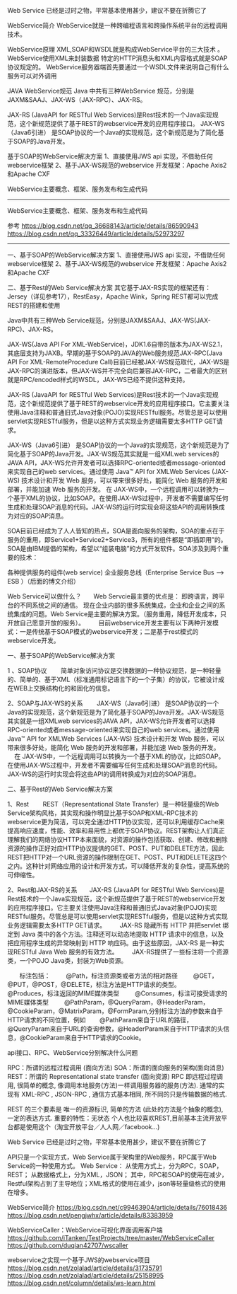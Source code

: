 Web Service 已经是过时之物，平常基本使用甚少，建议不要在折腾它了

WebService简介
WebService就是一种跨编程语言和跨操作系统平台的远程调用技术。



WebService原理
XML,SOAP和WSDL就是构成WebService平台的三大技术 。
WebService使用XML来封装数据
特定的HTTP消息头和XML内容格式就是SOAP协议规定的。
WebService服务器端首先要通过一个WSDL文件来说明自己有什么服务可以对外调用




JAVA WebService规范
Java 中共有三种WebService 规范，分别是JAXM&SAAJ、JAX-WS（JAX-RPC）、JAX-RS。

JAX-RS (JavaAPI for RESTful Web Services)是Rest技术的一个Java实现规范，这个新规范提供了基于REST的webservice开发的应用程序接口。
JAX-WS（Java6引进） 是SOAP协议的一个Java的实现规范，这个新规范是为了简化基于SOAP的Java开发。




基于SOAP的WebService解决方案
1、直接使用JWS api 实现，不借助任何webservice框架
2、基于JAX-WS规范的webservice 开发框架：Apache Axis2 和Apache CXF


WebService主要概念、框架、服务发布和生成代码


---------------------------------------------------------------------------------------------------------------------  
WebService主要概念、框架、服务发布和生成代码





参考
https://blog.csdn.net/qq_36688143/article/details/86590943
https://blog.csdn.net/qq_33326449/article/details/52973297


---------------------------------------------------------------------------------------------------------------------  


一、基于SOAP的WebService解决方案
1、直接使用JWS api 实现，不借助任何webservice框架
2、基于JAX-WS规范的webservice 开发框架：Apache Axis2 和Apache CXF

二、基于Rest的Web Service解决方案
其它基于JAX-RS实现的框架还有：Jersey（详见参考17），RestEasy，Apache Wink，Spring REST都可以完成REST的搭建和使用


Java中共有三种Web Service规范，分别是JAXM&SAAJ、JAX-WS(JAX-RPC)、JAX-RS。

JAX-WS(Java API For XML-WebService)，JDK1.6自带的版本为JAX-WS2.1，其底层支持为JAXB。早期的基于SOAP的JAVA的Web服务规范JAX-RPC(Java API For XML-RemoteProcedure Call)目前已经被JAX-WS规范取代，JAX-WS是JAX-RPC的演进版本，但JAX-WS并不完全向后兼容JAX-RPC，二者最大的区别就是RPC/encoded样式的WSDL，JAX-WS已经不提供这种支持。


JAX-RS (JavaAPI for RESTful Web Services)是Rest技术的一个Java实现规范，这个新规范提供了基于REST的webservice开发的应用程序接口。它主要关注使用Java注释和普通旧式Java对象(POJO)实现RESTful服务。尽管总是可以使用servlet实现RESTful服务，但是以这种方式实现业务逻辑需要太多HTTP GET请求。




JAX-WS（Java6引进） 是SOAP协议的一个Java的实现规范，这个新规范是为了简化基于SOAP的Java开发。JAX-WS规范其实就是一组XMLweb services的JAVA API，JAX-WS允许开发者可以选择RPC-oriented或者message-oriented来实现自己的web services。通过使用 Java™ API for XMLWeb Services (JAX-WS) 技术设计和开发 Web 服务，可以带来很多好处，能简化 Web 服务的开发和部署，并能加速 Web 服务的开发。
在 JAX-WS中，一个远程调用可以转换为一个基于XML的协议，比如SOAP。在使用JAX-WS过程中，开发者不需要编写任何生成和处理SOAP消息的代码。JAX-WS的运行时实现会将这些API的调用转换成为对应的SOAP消息。


SOA目前已经成为了人人皆知的热点，SOA是面向服务的架构，SOA的重点在于服务的重用，即Service1+Service2+Service3，所有的组件都是“即插即用”的。SOA是由IBM提倡的架构，希望以“组装电脑”的方式开发软件。SOA涉及到两个重要的技术：

各种提供服务的组件(web service)
企业服务总线（Enterprise Service Bus ——> ESB ）（后面的博文介绍）

 Web Service可以做什么？
      Web Servcie最主要的优点是： 即跨语言，跨平台的不同系统之间的通信。 现在企业内部的很多系统集成，企业和企业之间的系统集成的问题。Web Service是主要的解决方案。（服务重用，降低开发成本，只开放自己愿意开放的服务）。
       目前webservice开发主要有以下两种开发模式：一是传统基于SOAP模式的webservice开发；二是基于rest模式的webservice开发。


一、基于SOAP的WebService解决方案

1 、SOAP协议
       简单对象访问协议是交换数据的一种协议规范，是一种轻量的、简单的、基于XML（标准通用标记语言下的一个子集）的协议，它被设计成在WEB上交换结构化的和固化的信息。

2、SOAP与JAX-WS的关系
       JAX-WS（Java6引进） 是SOAP协议的一个Java的实现规范，这个新规范是为了简化基于SOAP的Java开发。JAX-WS规范其实就是一组XMLweb services的JAVA API，JAX-WS允许开发者可以选择RPC-oriented或者message-oriented来实现自己的web services。通过使用 Java™ API for XMLWeb Services (JAX-WS) 技术设计和开发 Web 服务，可以带来很多好处，能简化 Web 服务的开发和部署，并能加速 Web 服务的开发。
        在 JAX-WS中，一个远程调用可以转换为一个基于XML的协议，比如SOAP。在使用JAX-WS过程中，开发者不需要编写任何生成和处理SOAP消息的代码。JAX-WS的运行时实现会将这些API的调用转换成为对应的SOAP消息。


二、基于Rest的Web Service解决方案

1、Rest
       REST（Representational State Transfer）是一种轻量级的Web Service架构风格，其实现和操作明显比基于SOAP和XML-RPC技术的webservice更为简洁，可以完全通过HTTP协议实现，还可以利用缓存Cache来提高响应速度，性能、效率和易用性上都优于SOAP协议。REST架构让人们真正理解我们的网络协议HTTP本来面貌，对资源的操作包括获取、创建、修改和删除资源的操作正好对应HTTP协议提供的GET、POST、PUT和DELETE方法，因此REST把HTTP对一个URL资源的操作限制在GET、POST、PUT和DELETE这四个之内。这种针对网络应用的设计和开发方式，可以降低开发的复杂性，提高系统的可伸缩性。

2、Rest和JAX-RS的关系
      JAX-RS (JavaAPI for RESTful Web Services)是Rest技术的一个Java实现规范，这个新规范提供了基于REST的webservice开发的应用程序接口。它主要关注使用Java注释和普通旧式Java对象(POJO)实现RESTful服务。尽管总是可以使用servlet实现RESTful服务，但是以这种方式实现业务逻辑需要太多HTTP GET请求。
       JAX-RS 隐藏所有 HTTP 并把servlet 绑定到 Java 类中的各个方法。注释还可以动态地提取 HTTP 请求中的信息，以及把应用程序生成的异常映射到 HTTP 响应码。由于这些原因，JAX-RS 是一种实现RESTful Java Web 服务的有效方法。
       JAX-RS提供了一些标注将一个资源类，一个POJO Java类，封装为Web资源。

       标注包括：
        @Path，标注资源类或者方法的相对路径
        @GET，@PUT，@POST，@DELETE，标注方法是HTTP请求的类型。
        @Produces，标注返回的MIME媒体类型
        @Consumes，标注可接受请求的MIME媒体类型
        @PathParam，@QueryParam，@HeaderParam，@CookieParam，@MatrixParam，@FormParam,分别标注方法的参数来自于HTTP请求的不同位置，例如        @PathParam来自于URL的路径，@QueryParam来自于URL的查询参数，@HeaderParam来自于HTTP请求的头信息，@CookieParam来自于HTTP请求的Cookie。





api接口、RPC、WebService分别解决什么问题

RPC：所谓的远程过程调用 (面向方法)
SOA：所谓的面向服务的架构(面向消息)
REST：所谓的 Representational state transfer (面向资源)
RPC 即远程过程调用, 很简单的概念, 像调用本地服务(方法)一样调用服务器的服务(方法).
通常的实现有 XML-RPC , JSON-RPC , 通信方式基本相同, 所不同的只是传输数据的格式.

REST 的三个要素是 唯一的资源标识, 简单的方法 (此处的方法是个抽象的概念), 一定的表达方式.
重要的特性：无状态
个人也比较喜欢REST,目前基本主流开放平台都是使用这个（淘宝开放平台／人人网／facebook...)

Web Service 已经是过时之物，平常基本使用甚少，建议不要在折腾它了


API只是一个实现方式，Web Service属于架构里的Web服务，RPC属于Web Service的一种使用方式。
Web Service：
从使用方式上，分为RPC，SOAP，REST；
从数据格式上，分为XML，JSON；
其中，RPC和SOAP的使用在减少，Restful架构占到了主导地位；XML格式的使用在减少，json等轻量级格式的使用在增多。



WebService简介
https://blog.csdn.net/c99463904/article/details/76018436
https://blog.csdn.net/pengjwhx/article/details/83383959



WebServiceCaller：WebService可视化界面调用客户端
https://github.com/iTanken/TestProjects/tree/master/WebServiceCaller
https://github.com/duqian42707/wscaller


webservice之实现一个基于JWS的webservice项目
https://blog.csdn.net/zolalad/article/details/31735791
https://blog.csdn.net/zolalad/article/details/25158995
https://blog.csdn.net/column/details/ws-learn.html






